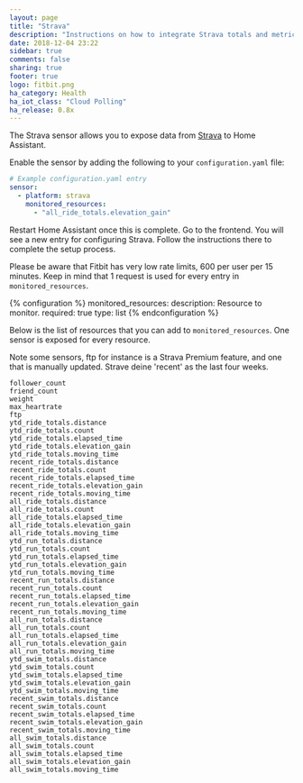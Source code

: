 ```yaml
---
layout: page
title: "Strava"
description: "Instructions on how to integrate Strava totals and metrics within Home Assistant."
date: 2018-12-04 23:22
sidebar: true
comments: false
sharing: true
footer: true
logo: fitbit.png
ha_category: Health
ha_iot_class: "Cloud Polling"
ha_release: 0.8x
---
```


The Strava sensor allows you to expose data from [Strava](http://strava.com) to Home Assistant.

Enable the sensor by adding the following to your `configuration.yaml` file:

```yaml
# Example configuration.yaml entry
sensor:
  - platform: strava
    monitored_resources:
      - "all_ride_totals.elevation_gain"
```

Restart Home Assistant once this is complete. Go to the frontend. You will see a new entry for configuring Strava. Follow the instructions there to complete the setup process.

Please be aware that Fitbit has very low rate limits, 600 per user per 15 minutes. Keep in mind that 1 request is used for every entry in `monitored_resources`.

{% configuration %}
monitored_resources:
  description: Resource to monitor.
  required: true
  type: list
{% endconfiguration %}

Below is the list of resources that you can add to `monitored_resources`. One sensor is exposed for every resource. 

Note some sensors, ftp for instance is a Strava Premium feature, and one that is manually updated. Strave deine 'recent' as the last four weeks.

```text
follower_count
friend_count
weight
max_heartrate
ftp
ytd_ride_totals.distance
ytd_ride_totals.count
ytd_ride_totals.elapsed_time
ytd_ride_totals.elevation_gain
ytd_ride_totals.moving_time
recent_ride_totals.distance
recent_ride_totals.count
recent_ride_totals.elapsed_time
recent_ride_totals.elevation_gain
recent_ride_totals.moving_time
all_ride_totals.distance
all_ride_totals.count
all_ride_totals.elapsed_time
all_ride_totals.elevation_gain
all_ride_totals.moving_time
ytd_run_totals.distance
ytd_run_totals.count
ytd_run_totals.elapsed_time
ytd_run_totals.elevation_gain
ytd_run_totals.moving_time
recent_run_totals.distance
recent_run_totals.count
recent_run_totals.elapsed_time
recent_run_totals.elevation_gain
recent_run_totals.moving_time
all_run_totals.distance
all_run_totals.count
all_run_totals.elapsed_time
all_run_totals.elevation_gain
all_run_totals.moving_time
ytd_swim_totals.distance
ytd_swim_totals.count
ytd_swim_totals.elapsed_time
ytd_swim_totals.elevation_gain
ytd_swim_totals.moving_time
recent_swim_totals.distance
recent_swim_totals.count
recent_swim_totals.elapsed_time
recent_swim_totals.elevation_gain
recent_swim_totals.moving_time
all_swim_totals.distance
all_swim_totals.count
all_swim_totals.elapsed_time
all_swim_totals.elevation_gain
all_swim_totals.moving_time
```
